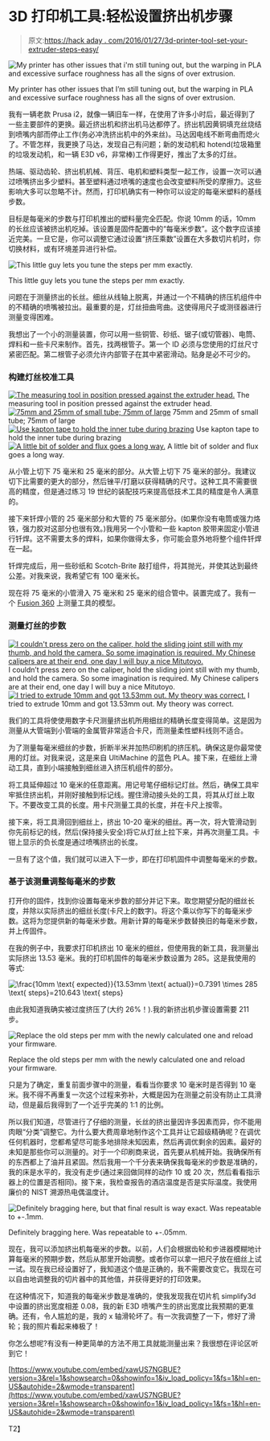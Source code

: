 # 3D 打印机工具:轻松设置挤出机步骤

> 原文:[https://hack aday . com/2016/01/27/3d-printer-tool-set-your-extruder-steps-easy/](https://hackaday.com/2016/01/27/3d-printer-tool-set-your-extruder-steps-with-ease/)

![My printer has other issues that i'm still tuning out, but the warping in PLA and excessive surface roughness has all the signs of over extrusion.](../Images/b878b447e7fb9518b55db07a55772037.png)

My printer has other issues that I’m still tuning out, but the warping in PLA and excessive surface roughness has all the signs of over extrusion.

我有一辆老款 Prusa i2，就像一辆旧车一样，在使用了许多小时后，最近得到了一些主要部件的更换。最近挤出机和挤出机马达都停了。挤出机因黄铜填充丝烧结到喷嘴内部而停止工作(务必冲洗挤出机中的外来丝)。马达因电线不断弯曲而熄火了。不管怎样，我更换了马达，发现自己有问题；新的发动机和 hotend(垃圾箱里的垃圾发动机，和一辆 E3D v6，非常棒)工作得更好，推出了太多的灯丝。

热端、驱动齿轮、挤出机机械、背压、电机和塑料类型一起工作，设置一次可以通过喷嘴挤出多少塑料。甚至塑料通过喷嘴的速度也会改变塑料所受的摩擦力。这些影响大多可以忽略不计。然而，打印机确实有一种你可以设定的每毫米塑料的基线步数。

目标是每毫米的步数与打印机推出的塑料量完全匹配。你说 10mm 的话，10mm 的长丝应该被挤出机吃掉。该设置是固件配置中的“每毫米步数”。这个数字应该接近完美。一旦它是，你可以调整它通过设置“挤压乘数”设置在大多数切片机时，你切换材料，或有环境差异进行补偿。

![This little guy lets you tune the steps per mm exactly.](../Images/6ca7a981cff0144185b8f86400028b9d.png)

This little guy lets you tune the steps per mm exactly.

问题在于测量挤出的长丝。细丝从线轴上脱离，并通过一个不精确的挤压机组件中的不精确的喷嘴被拉出。最重要的是，灯丝扭曲弯曲。这使得用尺子或测径器进行测量变得困难。

我想出了一个小的测量装置，你可以用一些铜管、砂纸、锯子(或切管器)、电筒、焊料和一些卡尺来制作。首先，找两根管子。第一个 ID 必须与您使用的灯丝尺寸紧密匹配。第二根管子必须允许内部管子在其中紧密滑动。贴身是必不可少的。

### 构建灯丝校准工具

 [![The measuring tool in position pressed against the extruder head.](../Images/f2a094d9c552a887fc41b3c636b3d0bf.png "thetoolinplace")](https://hackaday.com/2016/01/27/3d-printer-tool-set-your-extruder-steps-with-ease/thetoolinplace/) The measuring tool in position pressed against the extruder head. [![75mm and 25mm of small tube; 75mm of large](../Images/fbe4d8246074a985cab05f5d4b2d2d08.png "Small-Tube")](https://hackaday.com/2016/01/27/3d-printer-tool-set-your-extruder-steps-with-ease/small-tube/) 75mm and 25mm of small tube; 75mm of large [![Use kapton tape to hold the inner tube during brazing](../Images/4f7accb3d52b5485d9f292837ad85606.png "kaptontape")](https://hackaday.com/2016/01/27/3d-printer-tool-set-your-extruder-steps-with-ease/kaptontape/) Use kapton tape to hold the inner tube during brazing [![A little bit of solder and flux goes a long way.](../Images/b2ec7a36571b52ae5fdb723b84ecb28b.png "brazing")](https://hackaday.com/2016/01/27/3d-printer-tool-set-your-extruder-steps-with-ease/brazing/) A little bit of solder and flux goes a long way.

从小管上切下 75 毫米和 25 毫米的部分。从大管上切下 75 毫米的部分。我建议切下比需要的更大的部分，然后锉平/打磨以获得精确的尺寸。这种工具不需要很高的精度，但是通过练习 19 世纪的装配技巧来提高低技术工具的精度是令人满意的。

接下来钎焊小管的 25 毫米部分和大管的 75 毫米部分。(如果你没有电筒或强力烙铁，强力胶对这部分也很有效。)我用另一个小管和一些 kapton 胶带来固定小管进行钎焊。这不需要太多的焊料，如果你做得太多，你可能会意外地将整个组件钎焊在一起。

钎焊完成后，用一些砂纸和 Scotch-Brite 敲打组件，将其抛光，并使其达到最终公差。对我来说，我希望它有 100 毫米长。

现在将 75 毫米的小管滑入 75 毫米和 25 毫米的组合管中。装置完成了。我有一个 [Fusion 360](http://a360.co/1njCRsD) 上测量工具的模型。

### 测量灯丝的步数

 [![I couldn't press zero on the caliper, hold the sliding joint still with my thumb, and hold the camera. So some imagination is required. My Chinese calipers are at their end, one day I will buy a nice Mitutoyo.](../Images/75878d7ef954b9de74893ca66c1d363d.png "mark-and-measure")](https://hackaday.com/2016/01/27/3d-printer-tool-set-your-extruder-steps-with-ease/mark-and-measure/) I couldn’t press zero on the caliper, hold the sliding joint still with my thumb, and hold the camera. So some imagination is required. My Chinese calipers are at their end, one day I will buy a nice Mitutoyo. [![I tried to extrude 10mm and got 13.53mm out. My theory was correct.](../Images/6edc32be130dc2cb0a6adecefde571b4.png "final-length")](https://hackaday.com/2016/01/27/3d-printer-tool-set-your-extruder-steps-with-ease/final-length/) I tried to extrude 10mm and got 13.53mm out. My theory was correct.

我们的工具将使使用数字卡尺测量挤出机所用细丝的精确长度变得简单。这是因为测量从大管端到小管端的金属管非常适合卡尺，而测量柔性塑料线则不适合。

为了测量每毫米细丝的步数，折断半米并加热印刷机的挤压机。确保这是你最常使用的灯丝。对我来说，这是来自 UltiMachine 的蓝色 PLA。接下来，在细丝上滑动工具，直到小端接触到细丝进入挤压机组件的部分。

将工具延伸超过 10 毫米的任意距离。用记号笔仔细标记灯丝。然后，确保工具牢牢抵住挤出机，并刚好接触到标记线。握住滑动接头处的工具，将其从灯丝上取下。不要改变工具的长度。用卡尺测量工具的长度，并在卡尺上按零。

接下来，将工具滑回到细丝上，挤出 10-20 毫米的细丝。再一次，将大管滑动到你先前标记的线，然后(保持接头安全)将它从灯丝上拉下来，并再次测量工具。卡钳上显示的负长度是通过喷嘴挤出的长度。

一旦有了这个值，我们就可以进入下一步，即在打印机固件中调整每毫米的步数。

### 基于该测量调整每毫米的步数

打开你的固件，找到你设置每毫米步数的部分并记下来。取您期望分配的细丝长度，并除以实际挤出的细丝长度(卡尺上的数字)。将这个乘以你写下的每毫米步数。这将为您提供新的每毫米步数。用新计算的每毫米步数替换旧的每毫米步数，并上传固件。

在我的例子中，我要求打印机挤出 10 毫米的细丝，但使用我的新工具，我测量出实际挤出 13.53 毫米。我的打印机固件的每毫米步数设置为 285。这是我使用的等式:

![\frac{10mm \text{ expected}}{13.53mm \text{ actual}}=0.7391 \times 285 \text{ steps}=210.643 \text{ steps}](../Images/bd771eb8d3bd704224221cd63ad11cf9.png)

由此我知道我确实被过度挤压了(大约 26%！).我的新挤出机步骤设置需要 211 步。

![Replace the old steps per mm with the newly calculated one and reload your firmware.](../Images/498ac9ddda96f93fb8b94ac4da147fbd.png)

Replace the old steps per mm with the newly calculated one and reload your firmware.

只是为了确定，重复前面步骤中的测量，看看当你要求 10 毫米时是否得到 10 毫米。我不得不再重复一次这个过程来弥补，大概是因为在测量之前没有防止工具滑动，但是最后我得到了一个近乎完美的 1:1 的比例。

所以我们知道，尽管进行了仔细的测量，长丝的挤出量因许多因素而异，你不能用肉眼“分类”调整它。为什么要大费周章地制作这个工具并让它超级精确呢？在调优任何机器时，您都希望尽可能多地排除未知因素，然后再调优剩余的因素。最好的未知是那些你可以测量的。对于一个印刷商来说，首先要从机械开始。我确保所有的东西都上了油并且紧固。然后我用一个千分表来确保我每毫米的步数是准确的，我的床是水平的，我没有走步(通过来回做同样的动作 10 或 20 次，然后看看指示器上的位置是否相同)。接下来，我检查报告的酒店温度是否是实际温度。我使用廉价的 NIST 溯源热电偶温度计。

![Definitely bragging here, but that final result is way exact. Was repeatable to +-.1mm.](../Images/c0b34f54e541bc27cfea6b82b8332681.png)

Definitely bragging here. Was repeatable to +-.05mm.

现在，我可以添加挤出机每毫米的步数。以前，人们会根据齿轮和步进器模糊地计算每毫米的预期步数，然后从那里开始调整。或者你可以拿一把尺子放在细丝上试一试。现在我已经设置好了，我知道这个值是正确的，我不需要改变它。我现在可以自由地调整我的切片器中的其他值，并获得更好的打印效果。

在这种情况下，知道我的每毫米步数是准确的，使我发现我在切片机 simplify3d 中设置的挤出宽度相差 0.08，我的新 E3D 喷嘴产生的挤出宽度比我预期的更准确。还有，令人尴尬的是，我的 x 轴滑轮坏了。有一次我调整了一下，修好了滑轮；我的照片看起来棒极了！

你怎么想呢?有没有一种更简单的方法不用工具就能测量出来？我很想在评论区听到它！

 [https://www.youtube.com/embed/xawUS7NGBUE?version=3&rel=1&showsearch=0&showinfo=1&iv_load_policy=1&fs=1&hl=en-US&autohide=2&wmode=transparent](https://www.youtube.com/embed/xawUS7NGBUE?version=3&rel=1&showsearch=0&showinfo=1&iv_load_policy=1&fs=1&hl=en-US&autohide=2&wmode=transparent)

T2】